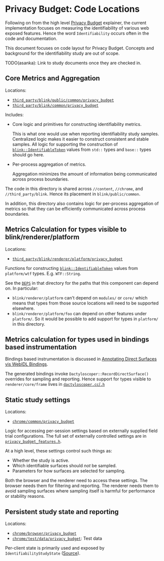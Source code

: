 # Privacy Budget: Code Locations

Following on from the high level [Privacy
Budget](https://github.com/bslassey/privacy-budget) explainer, the current
implementation focuses on measuring the identifiability of various web exposed
features. Hence the word `Identifiability` occurs often in the code and
documentation.

This document focuses on code layout for Privacy Budget. Concepts and background
for the identifiability study are out of scope.

TODO(asanka): Link to study documents once they are checked in.

## Core Metrics and Aggregation

Locations:

* [`third_party/blink/public/common/privacy_budget`](../../third_party/blink/public/common/privacy_budget)
* [`third_party/blink/common/privacy_budget`](../../third_party/blink/common/privacy_budget)

Includes:

* Core logic and primitives for constructing identifiability metrics.

  This is what one would use when reporting identifiability study samples.
  Centralized logic makes it easier to construct consistent and stable samples.
  All logic for supporting the construction of [`blink::IdentifiableToken`]
  values from `std::` types and `base::` types should go here.

* Per-process aggregation of metrics.

  Aggregation minimizes the amount of information being communicated across
  process boundaries.

The code in this directory is shared across `//content`, `//chrome`, and
`//third_party/blink`. Hence its placement in `blink/public/common`.

In addition, this directory also contains logic for per-process aggregation of
metrics so that they can be efficiently communicated across process boundaries.

## Metrics Calculation for types visible to blink/renderer/platform

Locations:

* [`third_party/blink/renderer/platform/privacy_budget`](../../third_party/blink/renderer/platform/privacy_budget)

Functions for constructing [`blink::IdentifiableToken`] values from
`platform/wtf` types. E.g. `WTF::String`.

See the [`DEPS`][platform/pb/deps] in that directory for the paths that this
component can depend on. In particular:

* `blink/renderer/platform` can't depend on `modules/` or `core/` which means
  that types from those source locations will need to be supported elsewhere.
* `blink/renderer/platform/foo` can depend on other features under `platform/`.
  So it would be possible to add support for types in `platform/` in this
  directory.

[`blink::IdentifiableToken`]: ../../third_party/blink/public/common/privacy_budget/identifiable_token.h
[platform/pb/deps]: ../../third_party/blink/renderer/platform/privacy_budget/DEPS

## Metrics calculation for types used in bindings based instrumentation

Bindings based instrumentation is discussed in [Annotating Direct Surfaces vis
WebIDL Bindings](privacy_budget_instrumentation.md#annotating-direct-surfaces).

The generated bindings invoke `Dactyloscoper::RecordDirectSurface()` overrides
for sampling and reporting. Hence support for types visible to
`renderer/core/frame` lives in
[`dactyloscoper.cc`/`.h`](../../third_party/blink/renderer/core/frame/dactyloscoper.h)

## Static study settings

Locations:

* [`chrome/common/privacy_budget`](../../chrome/common/privacy_budget)

Logic for accessing per-session settings based on externally supplied field
trial configurations. The full set of externally controlled settings are
in
[`privacy_budget_features.h`](../../chrome/common/privacy_budget/privacy_budget_features.h).

At a high level, these settings control such things as:

* Whether the study is active.
* Which identifiable surfaces should *not* be sampled.
* Parameters for how surfaces are selected for sampling.

Both the browser and the renderer need to access these settings. The browser
needs them for filtering and reporting. The renderer needs them to avoid
sampling surfaces where sampling itself is harmful for performance or stability
reasons.

## Persistent study state and reporting

Locations:
* [`chrome/browser/privacy_budget`](../../chrome/browser/privacy_budget)
* [`chrome/test/data/privacy_budget`](../../chrome/test/data/privacy_budget): Test data

Per-client state is primarily used and exposed by `IdentifiabilityStudyState`
([Source](../../chrome/browser/privacy_budget/identifiability_study_state.h)).
